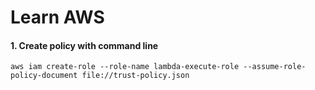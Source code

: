 # Learn AWS
#### 1. Create policy with command line
```
aws iam create-role --role-name lambda-execute-role --assume-role-policy-document file://trust-policy.json
```
